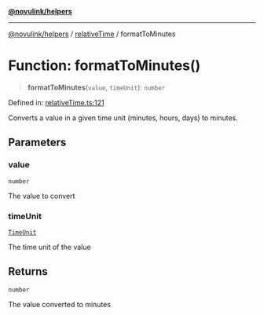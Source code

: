 [**@novulink/helpers**](../../README.md)

***

[@novulink/helpers](../../modules.md) / [relativeTime](../README.md) / formatToMinutes

# Function: formatToMinutes()

> **formatToMinutes**(`value`, `timeUnit`): `number`

Defined in: [relativeTime.ts:121](https://github.com/M-Media-Group/app.novu.link/blob/d43aa75d61cafdf214ab3b4b66ffcaae1fde7b4e/packages/helpers/src/relativeTime.ts#L121)

Converts a value in a given time unit (minutes, hours, days) to minutes.

## Parameters

### value

`number`

The value to convert

### timeUnit

[`TimeUnit`](../enumerations/TimeUnit.md)

The time unit of the value

## Returns

`number`

The value converted to minutes
